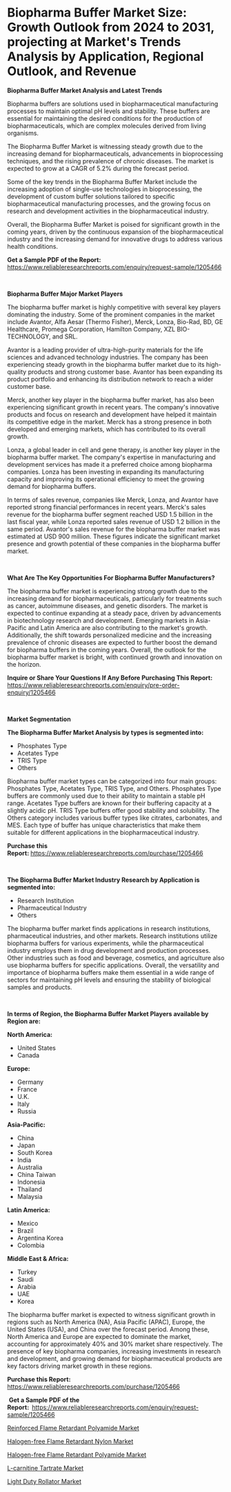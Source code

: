 <p><h1>Biopharma Buffer Market Size: Growth Outlook from 2024 to 2031, projecting at Market's Trends Analysis by Application, Regional Outlook, and Revenue</h1></p><p><strong>Biopharma Buffer Market Analysis and Latest Trends</strong></p>
<p><p>Biopharma buffers are solutions used in biopharmaceutical manufacturing processes to maintain optimal pH levels and stability. These buffers are essential for maintaining the desired conditions for the production of biopharmaceuticals, which are complex molecules derived from living organisms.</p><p>The Biopharma Buffer Market is witnessing steady growth due to the increasing demand for biopharmaceuticals, advancements in bioprocessing techniques, and the rising prevalence of chronic diseases. The market is expected to grow at a CAGR of 5.2% during the forecast period.</p><p>Some of the key trends in the Biopharma Buffer Market include the increasing adoption of single-use technologies in bioprocessing, the development of custom buffer solutions tailored to specific biopharmaceutical manufacturing processes, and the growing focus on research and development activities in the biopharmaceutical industry.</p><p>Overall, the Biopharma Buffer Market is poised for significant growth in the coming years, driven by the continuous expansion of the biopharmaceutical industry and the increasing demand for innovative drugs to address various health conditions.</p></p>
<p><strong>Get a Sample PDF of the Report:&nbsp;</strong> <a href="https://www.reliableresearchreports.com/enquiry/request-sample/1205466">https://www.reliableresearchreports.com/enquiry/request-sample/1205466</a></p>
<p>&nbsp;</p>
<p><strong>Biopharma Buffer Major Market Players</strong></p>
<p><p>The biopharma buffer market is highly competitive with several key players dominating the industry. Some of the prominent companies in the market include Avantor, Alfa Aesar (Thermo Fisher), Merck, Lonza, Bio-Rad, BD, GE Healthcare, Promega Corporation, Hamilton Company, XZL BIO-TECHNOLOGY, and SRL.</p><p>Avantor is a leading provider of ultra-high-purity materials for the life sciences and advanced technology industries. The company has been experiencing steady growth in the biopharma buffer market due to its high-quality products and strong customer base. Avantor has been expanding its product portfolio and enhancing its distribution network to reach a wider customer base.</p><p>Merck, another key player in the biopharma buffer market, has also been experiencing significant growth in recent years. The company's innovative products and focus on research and development have helped it maintain its competitive edge in the market. Merck has a strong presence in both developed and emerging markets, which has contributed to its overall growth.</p><p>Lonza, a global leader in cell and gene therapy, is another key player in the biopharma buffer market. The company's expertise in manufacturing and development services has made it a preferred choice among biopharma companies. Lonza has been investing in expanding its manufacturing capacity and improving its operational efficiency to meet the growing demand for biopharma buffers.</p><p>In terms of sales revenue, companies like Merck, Lonza, and Avantor have reported strong financial performances in recent years. Merck's sales revenue for the biopharma buffer segment reached USD 1.5 billion in the last fiscal year, while Lonza reported sales revenue of USD 1.2 billion in the same period. Avantor's sales revenue for the biopharma buffer market was estimated at USD 900 million. These figures indicate the significant market presence and growth potential of these companies in the biopharma buffer market.</p></p>
<p>&nbsp;</p>
<p><strong>What Are The Key Opportunities For Biopharma Buffer Manufacturers?</strong></p>
<p><p>The biopharma buffer market is experiencing strong growth due to the increasing demand for biopharmaceuticals, particularly for treatments such as cancer, autoimmune diseases, and genetic disorders. The market is expected to continue expanding at a steady pace, driven by advancements in biotechnology research and development. Emerging markets in Asia-Pacific and Latin America are also contributing to the market's growth. Additionally, the shift towards personalized medicine and the increasing prevalence of chronic diseases are expected to further boost the demand for biopharma buffers in the coming years. Overall, the outlook for the biopharma buffer market is bright, with continued growth and innovation on the horizon.</p></p>
<p><strong>Inquire or Share Your Questions If Any Before Purchasing This Report:</strong> <a href="https://www.reliableresearchreports.com/enquiry/pre-order-enquiry/1205466">https://www.reliableresearchreports.com/enquiry/pre-order-enquiry/1205466</a></p>
<p>&nbsp;</p>
<p><strong>Market Segmentation</strong></p>
<p><strong>The Biopharma Buffer Market Analysis by types is segmented into:</strong></p>
<p><ul><li>Phosphates Type</li><li>Acetates Type</li><li>TRIS Type</li><li>Others</li></ul></p>
<p><p>Biopharma buffer market types can be categorized into four main groups: Phosphates Type, Acetates Type, TRIS Type, and Others. Phosphates Type buffers are commonly used due to their ability to maintain a stable pH range. Acetates Type buffers are known for their buffering capacity at a slightly acidic pH. TRIS Type buffers offer good stability and solubility. The Others category includes various buffer types like citrates, carbonates, and MES. Each type of buffer has unique characteristics that make them suitable for different applications in the biopharmaceutical industry.</p></p>
<p><strong>Purchase this Report:&nbsp;</strong><a href="https://www.reliableresearchreports.com/purchase/1205466">https://www.reliableresearchreports.com/purchase/1205466</a></p>
<p>&nbsp;</p>
<p><strong>The Biopharma Buffer Market Industry Research by Application is segmented into:</strong></p>
<p><ul><li>Research Institution</li><li>Pharmaceutical Industry</li><li>Others</li></ul></p>
<p><p>The biopharma buffer market finds applications in research institutions, pharmaceutical industries, and other markets. Research institutions utilize biopharma buffers for various experiments, while the pharmaceutical industry employs them in drug development and production processes. Other industries such as food and beverage, cosmetics, and agriculture also use biopharma buffers for specific applications. Overall, the versatility and importance of biopharma buffers make them essential in a wide range of sectors for maintaining pH levels and ensuring the stability of biological samples and products.</p></p>
<p>&nbsp;</p>
<p><strong>In terms of Region, the Biopharma Buffer Market Players available by Region are:</strong></p>
<p>
    <p> <strong> North America: </strong>
        <ul>
            <li>United States</li>
            <li>Canada</li>
        </ul>
        </p> 
    <p> <strong> Europe: </strong>
        <ul>
            <li>Germany</li>
            <li>France</li>
            <li>U.K.</li>
            <li>Italy</li>
            <li>Russia</li>
        </ul>
        </p> 
    <p> <strong> Asia-Pacific: </strong>
        <ul>
            <li>China</li>
            <li>Japan</li>
            <li>South Korea</li>
            <li>India</li>
            <li>Australia</li>
            <li>China Taiwan</li>
            <li>Indonesia</li>
            <li>Thailand</li>
            <li>Malaysia</li>
        </ul>
        </p> 
    <p> <strong> Latin America: </strong>
        <ul>
            <li>Mexico</li>
            <li>Brazil</li>
            <li>Argentina Korea</li>
            <li>Colombia</li>
        </ul>
        </p> 
    <p> <strong> Middle East & Africa: </strong>
        <ul>
            <li>Turkey</li>
            <li>Saudi</li>
            <li>Arabia</li>
            <li>UAE</li>
            <li>Korea</li>
        </ul>
    </p>
    </p>
<p><p>The biopharma buffer market is expected to witness significant growth in regions such as North America (NA), Asia Pacific (APAC), Europe, the United States (USA), and China over the forecast period. Among these, North America and Europe are expected to dominate the market, accounting for approximately 40% and 30% market share respectively. The presence of key biopharma companies, increasing investments in research and development, and growing demand for biopharmaceutical products are key factors driving market growth in these regions.</p></p>
<p><strong>Purchase this Report: </strong><a href="https://www.reliableresearchreports.com/purchase/1205466">https://www.reliableresearchreports.com/purchase/1205466</a></p>
<p>&nbsp;<strong>Get a Sample PDF of the Report:&nbsp;&nbsp;</strong><a href="https://www.reliableresearchreports.com/enquiry/request-sample/1205466">https://www.reliableresearchreports.com/enquiry/request-sample/1205466</a></p>
<p><strong></strong></p>
<p><p><a href="https://github.com/eeaveuhhh/Market-Research-Report-List-1/blob/main/reinforced-flame-retardant-polyamide-market.md">Reinforced Flame Retardant Polyamide Market</a></p><p><a href="https://github.com/khayangel/Market-Research-Report-List-2/blob/main/halogen-free-flame-retardant-nylon-market.md">Halogen-free Flame Retardant Nylon Market</a></p><p><a href="https://github.com/brentleyjimmiealvaradoz4l1rea/Market-Research-Report-List-1/blob/main/halogen-free-flame-retardant-polyamide-market.md">Halogen-free Flame Retardant Polyamide Market</a></p><p><a href="https://github.com/Angelnienowdseej3e45z3p8c/Market-Research-Report-List-1/blob/main/l-carnitine-tartrate-market.md">L-carnitine Tartrate Market</a></p><p><a href="https://medium.com/@macielind886/light-duty-rollator-market-insight-market-trends-growth-forecasted-from-2024-to-2031-c3d7210bf10e">Light Duty Rollator Market</a></p></p>